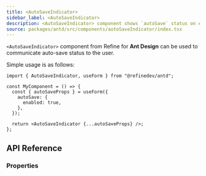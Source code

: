 ```yaml
---
title: <AutoSaveIndicator>
sidebar_label: <AutoSaveIndicator>
description: <AutoSaveIndicator> component shows `autoSave` status on edit actions.
source: packages/antd/src/components/autoSaveIndicator/index.tsx
---
```


`<AutoSaveIndicator>` component from Refine for **Ant Design** can be used to communicate auto-save status to the user.

Simple usage is as follows:

```tsx
import { AutoSaveIndicator, useForm } from "@refinedev/antd";

const MyComponent = () => {
  const { autoSaveProps } = useForm({
    autoSave: {
      enabled: true,
    },
  });

  return <AutoSaveIndicator {...autoSaveProps} />;
};
```

## API Reference

### Properties

<PropsTable module="@refinedev/antd/AutoSaveIndicator" />
